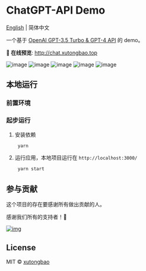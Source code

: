 # ChatGPT-API Demo

[English](./README.md) | 简体中文

一个基于 [OpenAI GPT-3.5 Turbo & GPT-4 API](https://platform.openai.com/docs/guides/chat) 的 demo。

**🍿 在线预览**: http://chat.xutongbao.top

![image](http://static.xutongbao.top/img/m-github01.jpg?time=20230409)
![image](http://static.xutongbao.top/img/m-github02.jpg?time=20230409)
![image](http://static.xutongbao.top/img/m-github03.jpg?time=20230409)
![image](http://static.xutongbao.top/img/m-github04.jpg?time=20230409)
![image](http://static.xutongbao.top/img/m-github05.jpg?time=20230409)

## 本地运行

### 前置环境

### 起步运行

1. 安装依赖
   ```bash
    yarn
   ```
2. 运行应用，本地项目运行在 `http://localhost:3000/`
   ```bash
    yarn start
   ```

## 参与贡献

这个项目的存在要感谢所有做出贡献的人。

感谢我们所有的支持者！🙏

[![img](http://static.xutongbao.top/img/xutongbao.jpg?time=20230409)](https://github.com/xutongbao/learn-chatgpt/graphs/contributors)

## License

MIT © [xutongbao](https://github.com/xutongbao/learn-chatgpt/blob/master/license)
